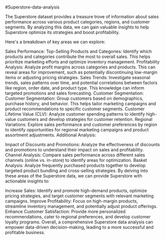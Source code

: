#Superstore-data-analysis

The Superstore dataset provides a treasure trove of information about sales performance across various product categories, regions, and customer segments. By analyzing this data, we can gain valuable insights to help Superstore optimize its strategies and boost profitability.

Here's a breakdown of key areas we can explore:

Sales Performance: Top-Selling Products and Categories: Identify which products and categories contribute the most to overall sales. This helps prioritize marketing efforts and optimize inventory management. Profitability Analysis: Analyze profit margins across categories and products. This can reveal areas for improvement, such as potentially discontinuing low-margin items or adjusting pricing strategies. Sales Trends: Investigate seasonal trends, sales patterns over time, and potential correlations between factors like region, order date, and product type. This knowledge can inform targeted promotions and sales forecasting. Customer Segmentation: Customer Segmentation: Group customers based on demographics, purchase history, and behavior. This helps tailor marketing campaigns and product recommendations to specific customer segments. Customer Lifetime Value (CLV): Analyze customer spending patterns to identify high-value customers and develop strategies for customer retention. Regional Variations: Explore sales performance and customer preferences by region to identify opportunities for regional marketing campaigns and product assortment adjustments. Additional Analysis:

Impact of Discounts and Promotions: Analyze the effectiveness of discounts and promotions to understand their impact on sales and profitability. Channel Analysis: Compare sales performance across different sales channels (online vs. in-store) to identify areas for optimization. Basket Analysis: Analyze frequently purchased products together to develop targeted product bundling and cross-selling strategies. By delving into these areas of the Superstore data, we can provide Superstore with actionable insights to:

Increase Sales: Identify and promote high-demand products, optimize pricing strategies, and target customer segments with relevant marketing campaigns. Improve Profitability: Focus on high-margin products, streamline inventory management, and potentially adjust product offerings. Enhance Customer Satisfaction: Provide more personalized recommendations, cater to regional preferences, and develop customer loyalty programs. Overall, a comprehensive Superstore data analysis can empower data-driven decision-making, leading to a more successful and profitable business.
